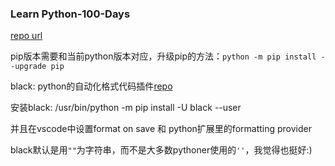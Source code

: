 ### Learn Python-100-Days

[repo url](https://github.com/jackfrued/Python-100-Days)

pip版本需要和当前python版本对应，升级pip的方法：`python -m pip install --upgrade pip`

black: python的自动化格式代码插件[repo](https://github.com/psf/black)

安装black: /usr/bin/python -m pip install -U black --user

并且在vscode中设置format on save 和 python扩展里的formatting provider

black默认是用`""`为字符串，而不是大多数pythoner使用的`''`，我觉得也挺好:)
